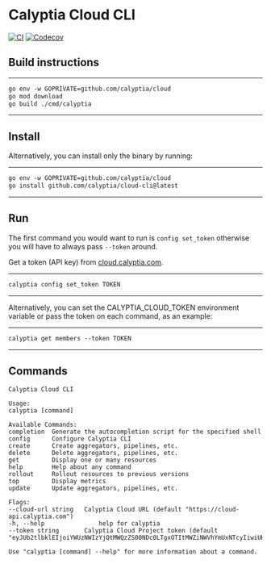 
# Calyptia Cloud CLI

[![CI](https://github.com/calyptia/cloud-cli/actions/workflows/ci.yml/badge.svg)](https://github.com/calyptia/cloud-cli/actions/workflows/ci.yml)
[![Codecov](https://codecov.io/gh/calyptia/cloud-cli/branch/main/graph/badge.svg?token=TY36W7B87A)](https://codecov.io/gh/calyptia/cloud-cli)

## Build instructions

---

```markdown
go env -w GOPRIVATE=github.com/calyptia/cloud
go mod download
go build ./cmd/calyptia
```

---

## Install

Alternatively, you can install only the binary by running:

---

```markdown
go env -w GOPRIVATE=github.com/calyptia/cloud
go install github.com/calyptia/cloud-cli@latest
```

---

## Run

The first command you would want to run is `config set_token` otherwise
you will have to always pass `--token` around.

Get a token (API key) from [cloud.calyptia.com](https://cloud.calyptia.com).

---

```markdown
calyptia config set_token TOKEN
```

---

Alternatively, you can set the CALYPTIA_CLOUD_TOKEN environment variable or
pass the token on each command, as an example:

---

```markdown
calyptia get members --token TOKEN
```

---

## Commands

```shell
Calyptia Cloud CLI

Usage:
calyptia [command]

Available Commands:
completion  Generate the autocompletion script for the specified shell
config      Configure Calyptia CLI
create      Create aggregators, pipelines, etc.
delete      Delete aggregators, pipelines, etc.
get         Display one or many resources
help        Help about any command
rollout     Rollout resources to previous versions
top         Display metrics
update      Update aggregators, pipelines, etc.

Flags:
--cloud-url string   Calyptia Cloud URL (default "https://cloud-api.calyptia.com")
-h, --help               help for calyptia
--token string       Calyptia Cloud Project token (default "eyJUb2tlbklEIjoiYWUzNWIzYjQtMWQzZS00NDc0LTgxOTItMWZiNWVhYmUxNTcyIiwiUHJvamVjdElEIjoiM2FlZTlhMmMtMDQwNi00NDkxLTgzNmMtMzYxZjk1ZmU2MTMzIn0.zHxzlUAKo8nl6s4_yyN17HjYNWOfBnlenv2niXywzYh98VJofKtHr3pnEizjO6U2")

Use "calyptia [command] --help" for more information about a command.

```
